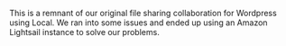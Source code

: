 This is a remnant of our original file sharing collaboration for Wordpress using Local. We ran into some issues and ended up using an Amazon Lightsail instance to solve our problems.
